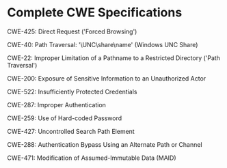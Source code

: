 

# Complete CWE Specifications

CWE-425: Direct Request ('Forced Browsing')

CWE-40: Path Traversal: '\\UNC\share\name\' (Windows UNC Share)

CWE-22: Improper Limitation of a Pathname to a Restricted Directory ('Path Traversal')

CWE-200: Exposure of Sensitive Information to an Unauthorized Actor

CWE-522: Insufficiently Protected Credentials

CWE-287: Improper Authentication

CWE-259: Use of Hard-coded Password

CWE-427: Uncontrolled Search Path Element

CWE-288: Authentication Bypass Using an Alternate Path or Channel

CWE-471: Modification of Assumed-Immutable Data (MAID)